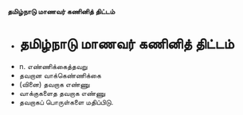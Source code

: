 **தமிழ்நாடு மாணவர் கணினித் திட்டம்**
- # தமிழ்நாடு மாணவர் கணினித் திட்டம்
- n. எண்ணிக்கைத்தவறு
- தவறான வாக்கெண்ணிக்கை
- (வினை) தவறாக எண்ணு
- வாக்குகளைத தவறாக எண்ணு
- தவறாகப் பொருள்களை மதிப்பிடு.

